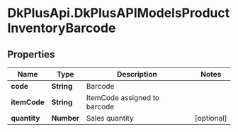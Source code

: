 # DkPlusApi.DkPlusAPIModelsProductInventoryBarcode

## Properties
Name | Type | Description | Notes
------------ | ------------- | ------------- | -------------
**code** | **String** | Barcode | 
**itemCode** | **String** | ItemCode assigned to barcode | 
**quantity** | **Number** | Sales quantity | [optional] 


